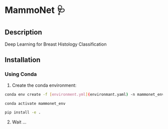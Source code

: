 # MammoNet 🩺

## Description
Deep Learning for Breast Histology Classification 

## Installation

### Using Conda

1. Create the conda environment:

```bash
conda env create -f [environment.yml](environmant.yaml) -n mammonet_env

conda activate mammonet_env

pip install -e .
```

2. Wait ...
